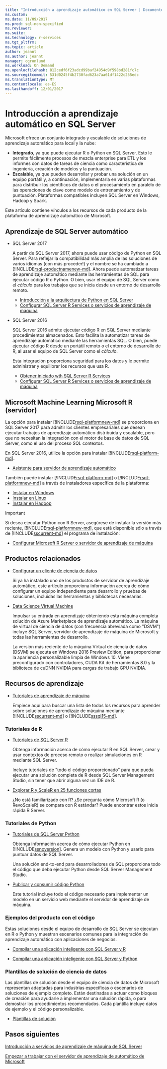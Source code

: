 ```yaml
---
title: "Introducción a aprendizaje automático en SQL Server | Documentos de Microsoft"
ms.custom: 
ms.date: 11/09/2017
ms.prod: sql-non-specified
ms.reviewer: 
ms.suite: 
ms.technology: r-services
ms.tgt_pltfrm: 
ms.topic: article
author: jeannt
ms.author: jeannt
manager: cgronlund
ms.workload: On Demand
ms.openlocfilehash: 812cedf6f23adcd99baf24954d9f598bd281fc7c
ms.sourcegitcommit: 531d0245f4b2730fad623a7aa61df1422c255edc
ms.translationtype: MT
ms.contentlocale: es-ES
ms.lasthandoff: 12/01/2017
---
```

# <a name="getting-started-with-machine-learning-in-sql-server"></a>Introducción a aprendizaje automático en SQL Server

Microsoft ofrece un conjunto integrado y escalable de soluciones de aprendizaje automático para local y la nube:

+ **Integrado**, ya que puede ejecutar R o Python en SQL Server. Esto le permite fácilmente procesos de mezcla enterprise para ETL y los informes con datos de tareas de ciencia como característica de ingeniería, creación de modelos y la puntuación.
+ **Escalable**, ya que pueden desarrollar y probar una solución en un equipo portátil y, a continuación, implementarla en varias plataformas para distribuir los científicos de datos o el procesamiento en paralelo de las operaciones de clave como modelo de entrenamiento y de puntuación. Plataformas compatibles incluyen SQL Server en Windows, Hadoop y Spark.

Este artículo contiene vínculos a los recursos de cada producto de la plataforma de aprendizaje automático de Microsoft.

## <a name="machine-learning-in-sql-server"></a>Aprendizaje de SQL Server automático

+ SQL Server 2017

  A partir de SQL Server 2017, ahora puede usar código de Python en SQL Server. Para reflejar la compatibilidad más amplia de las soluciones de varios idiomas (con más proceder!) y el nombre se ha cambiado a [!INCLUDE[rsql-productnamenew-md](../includes/rsql-productnamenew-md.md)]. Ahora puede automatizar tareas de aprendizaje automático mediante las herramientas de SQL para ejecutar código R o Python. O bien, usar el equipo de SQL Server como el _cálculo_ para los trabajos que se inicia desde un entorno de desarrollo remoto.

    + [Introducción a la arquitectura de Python en SQL Server](/python/architecture-overview-sql-server-python.md)
    + [Configurar SQL Server R Services o servicios de aprendizaje de máquina](../advanced-analytics/r/set-up-sql-server-r-services-in-database.md)

+ SQL Server 2016

  SQL Server 2016 admite ejecutar código R en SQL Server mediante procedimientos almacenados. Esto facilita la automatizar tareas de aprendizaje automático mediante las herramientas SQL. O bien, puede ejecutar código R desde un portátil remoto o el entorno de desarrollo de R, al usar el equipo de SQL Server como el _cálculo_.

  Esta integración proporciona seguridad para los datos y le permite administrar y equilibrar los recursos que usa R.

    + [Obtener iniciado wth SQL Server R Services](r/getting-started-with-sql-server-r-services.md)
    + [Configurar SQL Server R Services o servicios de aprendizaje de máquina](../advanced-analytics/r/set-up-sql-server-r-services-in-database.md)

## <a name="microsoft-machine-learning-server-microsoft-r-server"></a>Microsoft Machine Learning Microsoft R (servidor)

La opción para instalar [!INCLUDE[rsql-platformnew-md](../includes/rsql-platformnew-md.md)] se proporciona en SQL Server 2017 para admitir los clientes empresariales que desean ejecutar trabajos de aprendizaje automático distribuida y escalable, pero que no necesitan la integración con el motor de base de datos de SQL Server, como el uso del proceso SQL contextos.

En SQL Server 2016, utilice la opción para instalar [!INCLUDE[rsql-platform-md](../includes/rsql-platformnew-md.md)].
  
  + [Asistente para servidor de aprendizaje automático](https://docs.microsoft.com/machine-learning-server/what-is-machine-learning-server)
  
También puede instalar [!INCLUDE[rsql-platform-md](../includes/rsql-platform-md.md)] o [!INCLUDE[rsql-platformnew-md](../includes/rsql-platformnew-md.md)] a través de instaladores específica de la plataforma:

  + [Instalar en Windows](https://docs.microsoft.com/machine-learning-server/install/machine-learning-server-windows-install)
  + [Instalar en Linux](https://docs.microsoft.com/machine-learning-server/install/machine-learning-server-linux-install)
  + [Instalar en Hadoop](https://docs.microsoft.com/machine-learning-server/install/machine-learning-server-hadoop-install)

> [!IMPORTANT]
> Si desea ejecutar Python con R Server, asegúrese de instalar la versión más reciente, [!INCLUDE[rsql-platformnew-md](../includes/rsql-platformnew-md.md)], que está disponible sólo a través de [!INCLUDE[sscurrent-md](../includes/sscurrent-md.md)] el programa de instalación:
> 
>    + [Configurar Microsoft R Server o servidor de aprendizaje de máquina](../advanced-analytics/r/create-a-standalone-r-server.md)

## <a name="related-products"></a>Productos relacionados

+ [Configurar un cliente de ciencia de datos](../advanced-analytics/r/set-up-a-data-science-client.md)

  Si ya ha instalado uno de los productos de servidor de aprendizaje automático, este artículo proporciona información acerca de cómo configurar un equipo independiente para desarrollo y pruebas de soluciones, incluidas las herramientas y bibliotecas necesarias.

+ [Data Science Virtual Machine](../advanced-analytics/r/provision-the-r-server-only-sql-server-2016-enterprise-vm-on-azure.md)

  Impulsar su entrada en aprendizaje obteniendo esta máquina completa solución de Azure Marketplace de aprendizaje automático. La máquina de virtual de ciencia de datos (con frecuencia abreviada como "DSVM") incluye SQL Server, servidor de aprendizaje de máquina de Microsoft y todas las herramientas de desarrollo.
  
  La versión más reciente de la máquina Virtual de ciencia de datos (DSVM) se ejecuta en Windows 2016 Preview Edition, para proporcionar la apariencia personalizable limpia de Windows 10. Viene preconfigurado con controladores, CUDA Kit de herramientas 8.0 y la biblioteca de cuDNN NVIDIA para cargas de trabajo GPU NVIDIA.

## <a name="resources-for-learning"></a>Recursos de aprendizaje

+ [Tutoriales de aprendizaje de máquina](../advanced-analytics/tutorials/machine-learning-services-tutorials.md)

  Empiece aquí para buscar una lista de todos los recursos para aprender sobre soluciones de aprendizaje de máquina mediante [!INCLUDE[sscurrent-md](../includes/sscurrent-md.md)] o [!INCLUDE[sssql15-md](../includes/sssql15-md.md)].

### <a name="r-tutorials"></a>Tutoriales de R

+ [Tutoriales de SQL Server R](../advanced-analytics/tutorials/sql-server-r-tutorials.md)

   Obtenga información acerca de cómo ejecutar R en SQL Server, crear y usar contextos de proceso remoto o realizar simulaciones en R mediante SQL Server.
   
   Incluye tutoriales de "todo el código proporcionado" para que pueda ejecutar una solución completa de R desde SQL Server Management Studio, sin tener que abrir alguna vez un IDE de R.

+ [Explorar R y ScaleR en 25 funciones cortas](https://docs.microsoft.com/r-server/r/tutorial-r-to-revoscaler)

   ¿No está familiarizado con R? ¿Se pregunta cómo Microsoft R (o RevoScaleR) se compara con R estándar? Puede encontrar estos inicia rápida R Server.

### <a name="python-tutorials"></a>Tutoriales de Python

+ [Tutoriales de SQL Server Python](../advanced-analytics/tutorials/sql-server-r-tutorials.md)

  Obtenga información acerca de cómo ejecutar Python en [!INCLUDE[ssnoversion](../includes/ssnoversion.md)]. Genera un modelo con Python y usarlo para puntuar datos de SQL Server.

   Una solución end-to-end para desarrolladores de SQL proporciona todo el código que deba ejecutar Python desde SQL Server Management Studio.

+ [Publicar y consumir código Python](../advanced-analytics/python/publish-consume-python-code.md)

  Este tutorial incluye todo el código necesario para implementar un modelo en un servicio web mediante el servidor de aprendizaje de máquina.

### <a name="product-samples-with-code"></a>Ejemplos del producto con el código

Estas soluciones desde el equipo de desarrollo de SQL Server se ejecutan en R o Python y muestran escenarios comunes para la integración de aprendizaje automático con aplicaciones de negocios.

+ [Compilar una aplicación inteligente con SQL Server y R](https://microsoft.github.io/sql-ml-tutorials/R/rentalprediction)

+ [Compilar una aplicación inteligente con SQL Server y Python](https://microsoft.github.io/sql-ml-tutorials/python/rentalprediction/)

### <a name="data-science-solution-templates"></a>Plantillas de solución de ciencia de datos

Las plantillas de solución desde el equipo de ciencia de datos de Microsoft representan adaptadas para industrias específicas o escenarios de soluciones de ejemplo completo. Están destinadas a actuar como bloques de creación para ayudarle a implementar una solución rápida, o para demostrar los procedimientos recomendados. Cada plantilla incluye datos de ejemplo y el código personalizable.

+ [Plantillas de solución](../advanced-analytics/tutorials/data-science-scenarios-and-solution-templates.md)

## <a name="next-steps"></a>Pasos siguientes

[Introducción a servicios de aprendizaje de máquina de SQL Server](../advanced-analytics/r/getting-started-with-sql-server-r-services.md)

[Empezar a trabajar con el servidor de aprendizaje de automático de Microsoft](../advanced-analytics/r/getting-started-with-microsoft-r-server-standalone.md)
